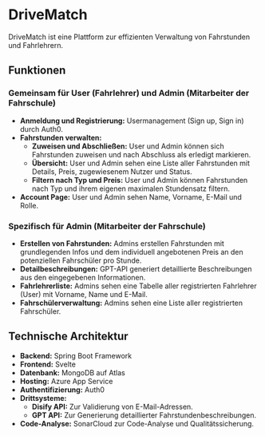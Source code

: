 # DriveMatch

DriveMatch ist eine Plattform zur effizienten Verwaltung von Fahrstunden und Fahrlehrern. 

## Funktionen

### Gemeinsam für User (Fahrlehrer) und Admin (Mitarbeiter der Fahrschule)

- **Anmeldung und Registrierung:** Usermanagement (Sign up, Sign in) durch Auth0.
- **Fahrstunden verwalten:** 
  - **Zuweisen und Abschließen:** User und Admin können sich Fahrstunden zuweisen und nach Abschluss als erledigt markieren. 
  - **Übersicht:** User und Admin sehen eine Liste aller Fahrstunden mit Details, Preis, zugewiesenem Nutzer und Status.
  - **Filtern nach Typ und Preis:** User und Admin können Fahrstunden nach Typ und ihrem eigenen maximalen Stundensatz filtern.
- **Account Page:** User und Admin sehen Name, Vorname, E-Mail und Rolle.

### Spezifisch für Admin (Mitarbeiter der Fahrschule)

- **Erstellen von Fahrstunden:** Admins erstellen Fahrstunden mit grundlegenden Infos und dem individuell angebotenen Preis an den potenziellen Fahrschüler pro Stunde.
- **Detailbeschreibungen:** GPT-API generiert detaillierte Beschreibungen aus den eingegebenen Informationen.
- **Fahrlehrerliste:** Admins sehen eine Tabelle aller registrierten Fahrlehrer (User) mit Vorname, Name und E-Mail.
- **Fahrschülerverwaltung:** Admins sehen eine Liste aller registrierten Fahrschüler.

## Technische Architektur

- **Backend:** Spring Boot Framework
- **Frontend:** Svelte
- **Datenbank:** MongoDB auf Atlas
- **Hosting:** Azure App Service
- **Authentifizierung:** Auth0
- **Drittsysteme:**
  - **Disify API:** Zur Validierung von E-Mail-Adressen.
  - **GPT API:** Zur Generierung detaillierter Fahrstundenbeschreibungen.
- **Code-Analyse:** SonarCloud zur Code-Analyse und Qualitätssicherung.

